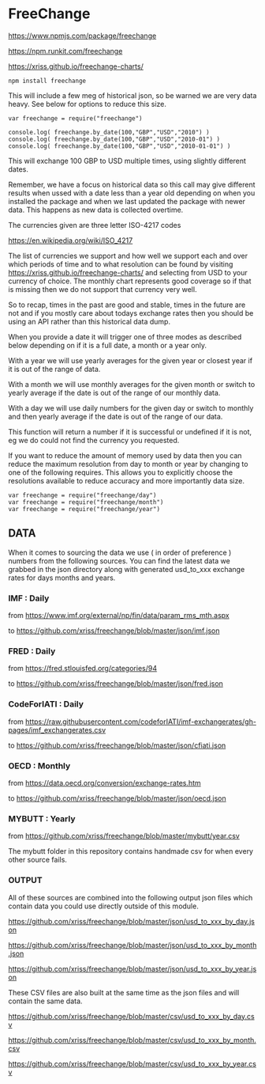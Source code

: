 
# FreeChange

https://www.npmjs.com/package/freechange

https://npm.runkit.com/freechange

https://xriss.github.io/freechange-charts/


	npm install freechange


This will include a few meg of historical json, so be warned we are 
very data heavy. See below for options to reduce this size.


	var freechange = require("freechange")

	console.log( freechange.by_date(100,"GBP","USD","2010") )
	console.log( freechange.by_date(100,"GBP","USD","2010-01") )
	console.log( freechange.by_date(100,"GBP","USD","2010-01-01") )


This will exchange 100 GBP to USD multiple times, using slightly 
different dates.

Remember, we have a focus on historical data so this call may give 
different results when ussed with a date less than a year old depending 
on when you installed the package and when we last updated the package 
with newer data. This happens as new data is collected overtime.

The currencies given are three letter ISO-4217 codes 

https://en.wikipedia.org/wiki/ISO_4217

The list of currencies we support and how well we support each and over 
which periods of time and to what resolution can be found by visiting 
https://xriss.github.io/freechange-charts/ and selecting from USD to 
your currency of choice. The monthly chart represents good coverage so 
if that is missing then we do not support that currency very well.


So to recap, times in the past are good and stable, times in the future 
are not and if you mostly care about todays exchange rates then you 
should be using an API rather than this historical data dump.

When you provide a date it will trigger one of three modes as described 
below depending on if it is a full date, a month or a year only.

With a year we will use yearly averages for the given year or closest 
year if it is out of the range of data.

With a month we will use monthly averages for the given month or switch 
to yearly average if the date is out of the range of our monthly data.

With a day we will use daily numbers for the given day or switch to 
monthly and then yearly average if the date is out of the range of our 
data.

This function will return a number if it is successful or undefined if 
it is not, eg we do could not find the currency you requested.


If you want to reduce the amount of memory used by data then you can 
reduce the maximum resolution from day to month or year by changing to 
one of the following requires. This allows you to explicitly choose the 
resolutions available to reduce accuracy and more importantly data 
size.



	var freechange = require("freechange/day")
	var freechange = require("freechange/month")
	var freechange = require("freechange/year")


## DATA

When it comes to sourcing the data we use ( in order of preference ) 
numbers from the following sources. You can find the latest data we 
grabbed in the json directory along with generated usd_to_xxx exchange 
rates for days months and years.


### IMF : Daily

from https://www.imf.org/external/np/fin/data/param_rms_mth.aspx

to https://github.com/xriss/freechange/blob/master/json/imf.json


### FRED : Daily

from https://fred.stlouisfed.org/categories/94

to https://github.com/xriss/freechange/blob/master/json/fred.json


### CodeForIATI : Daily

from https://raw.githubusercontent.com/codeforIATI/imf-exchangerates/gh-pages/imf_exchangerates.csv

to https://github.com/xriss/freechange/blob/master/json/cfiati.json


### OECD : Monthly

from https://data.oecd.org/conversion/exchange-rates.htm

to https://github.com/xriss/freechange/blob/master/json/oecd.json


### MYBUTT : Yearly

from https://github.com/xriss/freechange/blob/master/mybutt/year.csv

The mybutt folder in this repository contains handmade csv for when 
every other source fails.


### OUTPUT

All of these sources are combined into the following output json files 
which contain data you could use directly outside of this module.


https://github.com/xriss/freechange/blob/master/json/usd_to_xxx_by_day.json

https://github.com/xriss/freechange/blob/master/json/usd_to_xxx_by_month.json

https://github.com/xriss/freechange/blob/master/json/usd_to_xxx_by_year.json


These CSV files are also built at the same time as the json files and will
contain the same data.


https://github.com/xriss/freechange/blob/master/csv/usd_to_xxx_by_day.csv

https://github.com/xriss/freechange/blob/master/csv/usd_to_xxx_by_month.csv

https://github.com/xriss/freechange/blob/master/csv/usd_to_xxx_by_year.csv

